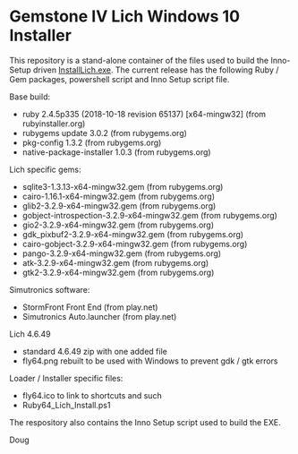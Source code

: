 Gemstone IV Lich Windows 10 Installer
=====================================

This repository is a stand-alone container of the files used to build the Inno-Setup driven [InstallLich.exe](https://bit.ly/Win10-Lich-Installer).  The current release has the following Ruby / Gem packages, powershell script and Inno Setup script file.

Base build:
* ruby 2.4.5p335 (2018-10-18 revision 65137) [x64-mingw32] (from rubyinstaller.org)
* rubygems update 3.0.2 (from rubygems.org)
* pkg-config 1.3.2 (from rubygems.org)
* native-package-installer 1.0.3 (from rubygems.org)

Lich specific gems:
* sqlite3-1.3.13-x64-mingw32.gem (from rubygems.org)
* cairo-1.16.1-x64-mingw32.gem (from rubygems.org)
* glib2-3.2.9-x64-mingw32.gem (from rubygems.org)
* gobject-introspection-3.2.9-x64-mingw32.gem (from rubygems.org)
* gio2-3.2.9-x64-mingw32.gem (from rubygems.org)
* gdk_pixbuf2-3.2.9-x64-mingw32.gem (from rubygems.org)
* cairo-gobject-3.2.9-x64-mingw32.gem (from rubygems.org)
* pango-3.2.9-x64-mingw32.gem (from rubygems.org)
* atk-3.2.9-x64-mingw32.gem (from rubygems.org)
* gtk2-3.2.9-x64-mingw32.gem (from rubygems.org)

Simutronics software:
* StormFront Front End (from play.net)
* Simutronics Auto.launcher (from play.net)

Lich 4.6.49
* standard 4.6.49 zip with one added file
* fly64.png rebuilt to be used with Windows to prevent gdk / gtk errors

Loader / Installer specific files:
* fly64.ico to link to shortcuts and such
* Ruby64_Lich_Install.ps1

The respository also contains the Inno Setup script used to build the EXE.

Doug


